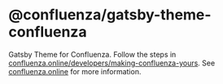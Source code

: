 # @confluenza/gatsby-theme-confluenza

Gatsby Theme for Confluenza. Follow the steps in [confluenza.online/developers/making-confluenza-yours](https://confluenza.online/developers/making-confluenza-yours). See [confluenza.online](https://confluenza.online) for more information.


